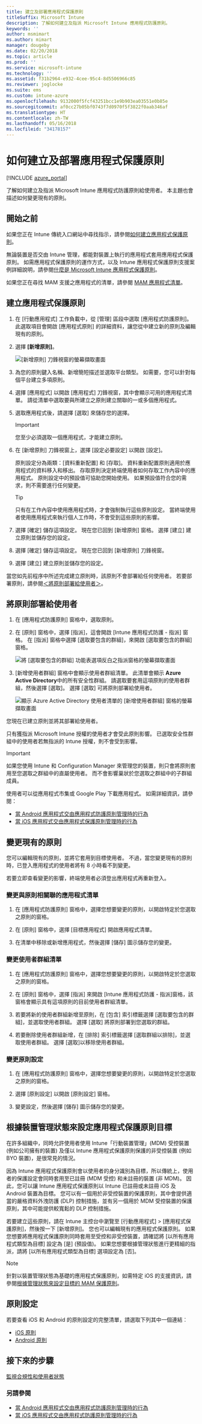 ```yaml
---
title: 建立及部署應用程式保護原則
titleSuffix: Microsoft Intune
description: 了解如何建立及指派 Microsoft Intune 應用程式防護原則。
keywords: ''
author: msmimart
ms.author: mimart
manager: dougeby
ms.date: 02/20/2018
ms.topic: article
ms.prod: ''
ms.service: microsoft-intune
ms.technology: ''
ms.assetid: f31b2964-e932-4cee-95c4-8d5506966c85
ms.reviewer: joglocke
ms.suite: ems
ms.custom: intune-azure
ms.openlocfilehash: 9132000f5fcf43251bcc1e9b903ea03551e0b85e
ms.sourcegitcommit: af0cc27b05bf0743f7d0970f5f3822f0aab346af
ms.translationtype: HT
ms.contentlocale: zh-TW
ms.lasthandoff: 05/16/2018
ms.locfileid: "34178157"
---
```

# <a name="how-to-create-and-assign-app-protection-policies"></a>如何建立及部署應用程式保護原則

[!INCLUDE [azure_portal](./includes/azure_portal.md)]

了解如何建立及指派 Microsoft Intune 應用程式防護原則給使用者。 本主題也會描述如何變更現有的原則。

## <a name="before-you-begin"></a>開始之前

如果您正在 Intune 傳統入口網站中尋找指示，請參閱[如何建立應用程式保護原則](https://docs.microsoft.com/intune-classic/deploy-use/create-and-deploy-mobile-app-management-policies-with-microsoft-intune)。

無論裝置是否交由 Intune 管理，都能對裝置上執行的應用程式套用應用程式保護原則。 如需應用程式保護原則的運作方式，以及 Intune 應用程式保護原則支援案例詳細說明，請參閱[什麼是 Microsoft Intune 應用程式保護原則](app-protection-policy.md)。

如果您正在尋找 MAM 支援之應用程式的清單，請參閱 [MAM 應用程式清單](https://www.microsoft.com/cloud-platform/microsoft-intune-apps)。

##  <a name="create-an-app-protection-policy"></a>建立應用程式保護原則
1. 在 [行動應用程式] 工作負載中，從 [管理] 區段中選取 [應用程式防護原則]。 此選取項目會開啟 [應用程式原則] 的詳細資料，讓您從中建立新的原則及編輯現有的原則。
2. 選擇 **[新增原則]**。

   ![[新增原則] 刀鋒視窗的螢幕擷取畫面](./media/app-protection-add-policy.png)

3. 為您的原則鍵入名稱、新增簡短描述並選取平台類型。 如需要，您可以針對每個平台建立多項原則。

4. 選擇 [應用程式] 以開啟 [應用程式]  刀鋒視窗，其中會顯示可用的應用程式清單。 請從清單中選取要與所建立之原則建立關聯的一或多個應用程式。
5. 選取應用程式後，請選擇 [選取] 來儲存您的選擇。

    > [!IMPORTANT]
    > 您至少必須選取一個應用程式，才能建立原則。

6. 在 [新增原則] 刀鋒視窗上，選擇 [設定必要設定] 以開啟 [設定]。

   原則設定分為兩類：[資料重新配置] 和 [存取]。  資料重新配置原則適用於應用程式的資料移入和移出。 存取原則決定終端使用者如何存取工作內容中的應用程式。
   原則設定中的預設值可協助您開始使用。 如果預設值符合您的需求，則不需要進行任何變更。

   > [!TIP]
   > 只有在工作內容中使用應用程式時，才會強制執行這些原則設定。 當終端使用者使用應用程式來執行個人工作時，不會受到這些原則的影響。

7. 選擇 [確定] 儲存這項設定。 現在您已回到 [新增原則]  窗格。 選擇 [建立] 建立原則並儲存您的設定。
8. 選擇 [確定] 儲存這項設定。 現在您已回到 [新增原則]  刀鋒視窗。
9. 選擇 [建立] 建立原則並儲存您的設定。

當您如先前程序中所述完成建立原則時，該原則不會部署給任何使用者。 若要部署原則，請參閱[＜將原則部署給使用者＞](app-protection-policies.md#deploy-a-policy-to-users)。

## <a name="deploy-a-policy-to-users"></a>將原則部署給使用者


1. 在 [應用程式防護原則] 窗格中，選取原則。

1. 在 [原則] 窗格中，選擇 [指派]，這會開啟 [Intune 應用程式防護 - 指派] 窗格。 在 [指派] 窗格中選擇 [選取要包含的群組]，來開啟 [選取要包含的群組] 窗格。

   ![將 [選取要包含的群組] 功能表選項反白之指派窗格的螢幕擷取畫面](./media/app-protection-policy-add-users.png)

2.  [新增使用者群組]  窗格中會顯示使用者群組清單。 此清單會顯示 **Azure Active Directory**中的所有安全性群組。 請選取要套用這項原則的使用者群組，然後選擇 [選取]。 選擇 [選取] 可將原則部署給使用者。

    ![顯示 Azure Active Directory 使用者清單的 [新增使用者群組] 窗格的螢幕擷取畫面](./media/azure-ad-user-group-list.png)

您現在已建立原則並將其部署給使用者。

只有獲指派 Microsoft Intune 授權的使用者才會受此原則影響。 已選取安全性群組中的使用者若無指派的 Intune 授權，則不會受到影響。

>[!IMPORTANT]
> 如果您使用 Intune 和 Configuration Manager 來管理您的裝置，則只會將原則套用至您選取之群組中的直屬使用者。 而不會影響巢狀於您選取之群組中的子群組成員。

使用者可以從應用程式市集或 Google Play 下載應用程式。 如需詳細資訊，請參閱：
* [當 Android 應用程式交由應用程式防護原則管理時的行為](app-protection-enabled-apps-android.md)
* [當 iOS 應用程式交由應用程式保護原則管理時的行為](app-protection-enabled-apps-ios.md)

##  <a name="change-existing-policies"></a>變更現有的原則
您可以編輯現有的原則，並將它套用到目標使用者。 不過，當您變更現有的原則時，已登入應用程式的使用者將有 8 小時看不到變更。

若要立即查看變更的影響，終端使用者必須登出應用程式再重新登入。

### <a name="to-change-the-list-of-apps-associated-with-the-policy"></a>變更與原則相關聯的應用程式清單

1.  在 [應用程式防護原則] 窗格中，選擇您想要變更的原則，以開啟特定於您選取之原則的窗格。

2.  在 [原則] 窗格中，選擇 [目標應用程式] 開啟應用程式清單。

3.  在清單中移除或新增應用程式，然後選擇 [儲存] 圖示儲存您的變更。

### <a name="to-change-the-list-of-user-groups"></a>變更使用者群組清單


1.  在 [應用程式防護原則] 窗格中，選擇您想要變更的原則，以開啟特定於您選取之原則的窗格。

2.  在 [原則] 窗格中，選擇 [指派] 來開啟 [Intune 應用程式防護 - 指派]窗格，該窗格會顯示具有這項原則的目前使用者群組清單。

3.  若要將新的使用者群組新增至原則，在 [包含] 索引標籤選擇 [選取要包含的群組]，並選取使用者群組。 選擇 [選取] 將原則部署到您選取的群組。

4.  若要刪除使用者群組新增，在 [排除] 索引標籤選擇 [選取群組以排除]，並選取使用者群組。 選擇 [選取]以移除使用者群組。

### <a name="to-change-policy-settings"></a>變更原則設定

1.  在 [應用程式防護原則] 窗格中，選擇您想要變更的原則，以開啟特定於您選取之原則的窗格。

2.  選擇 [原則設定] 以開啟 [原則設定] 窗格。

3.  變更設定，然後選擇 [儲存] 圖示儲存您的變更。

## <a name="target-app-protection-policies-based-on-device-management-state"></a>根據裝置管理狀態來設定應用程式保護原則目標
在許多組織中，同時允許使用者使用 Intune「行動裝置管理」(MDM) 受控裝置 (例如公司擁有的裝置) 及僅以 Intune 應用程式保護原則保護的非受控裝置 (例如 BYO 裝置)，是很常見的情況。

因為 Intune 應用程式保護原則會以使用者的身分識別為目標，所以傳統上，使用者的保護設定會同時套用至已註冊 (MDM 受控) 和未註冊的裝置 (非 MDM)。 因此，您可以讓 Intune 應用程式保護原則以 Intune 已註冊或未註冊 iOS 及 Android 裝置為目標。 您可以有一個用於非受控裝置的保護原則，其中會提供適當的嚴格資料外洩防護 (DLP) 控制措施，並有另一個用於 MDM 受控裝置的保護原則，其中可能提供較寬鬆的 DLP 控制措施。 

若要建立這些原則，請在 Intune 主控台中瀏覽至 [行動應用程式] > [應用程式保護原則]，然後按一下 [新增原則]。 您也可以編輯現有的應用程式保護原則。 如果您想要將應用程式保護原則同時套用至受控和非受控裝置，請確認將 [以所有應用程式類型為目標] 設定為 [是] (預設值)。 如果您想要根據管理狀態進行更精細的指派，請將 [以所有應用程式類型為目標] 選項設定為 [否]。 

> [!NOTE]
> 針對以裝置管理狀態為基礎的應用程式保護原則，如需特定 iOS 的支援資訊，請參閱[根據管理狀態來設定目標的 MAM 保護原則](whats-new.md#mam-protection-policies-targeted-based-on-management-state-)。

## <a name="policy-settings"></a>原則設定
若要查看 iOS 和 Android 的原則設定的完整清單，請選取下列其中一個連結︰

- [iOS 原則](app-protection-policy-settings-ios.md)
- [Android 原則](app-protection-policy-settings-android.md)

## <a name="next-steps"></a>接下來的步驟
[監視合規性和使用者狀態](app-protection-policies-monitor.md)

### <a name="see-also"></a>另請參閱
* [當 Android 應用程式交由應用程式防護原則管理時的行為](app-protection-enabled-apps-android.md)
* [當 iOS 應用程式交由應用程式防護原則管理時的行為](app-protection-enabled-apps-ios.md)
